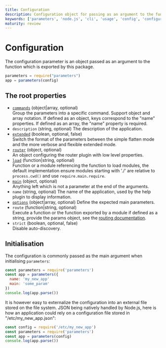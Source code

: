 ```yaml
---
title: Configuration
description: Configuration object for passing as an argument to the function
keywords: ['parameters', 'node.js', 'cli', 'usage', 'config', 'configuration']
maturity: review
---
```


# Configuration

The configuration parameter is an object passed as an argument to the function
which is exported by this package.

```js
parameters = require("parameters")
app = parameters(config)
```

## The root properties

* [`commands`](./commands/) (object|array, optional)   
  Group the parameters into a specific command. Support object and array notation. If
  defined as an object, keys correspond to the "name" properties. If defined as 
  an array, the "name" property is required.
* `description` (string, optional)
  The description of the application.
* [`extended`](/usage/extended/) (boolean, optional, false)   
  Switch the format of the parameters between the simple flatten mode and the more verbose and flexible extended mode.
* [`router`](./router) (object, optional)   
  An object configuring the router plugin with low level properties.
* [`load`](./load/) (function|string, optional)   
  Function or a module referencing the function to load modules, the default
  implementation ensure modules starting with './' are relative to 
  `process.cwd()` and use `require.main.require`.
* [`main`](./main/) (object, optional)   
  Anything left which is not a parameter at the end of the arguments.
* `name` (string, optional)
  The name of the application, used by the help plugin to display information.
* [`options`](./options/) (object|array, optional)
  Define the expected main parameters.
* `route` (function|string, optional)   
  Execute a function or the function exported by a module if defined as a 
  string, provide the params object, see the [routing documentation](/api/route/).
* `strict` (boolean, optional, false)   
  Disable auto-discovery.

## Initialisation

The configuration is commonly passed as the main argument when initialising `parameters`:

```js
const parameters = require('parameters')
const app = parameters({
  name: 'my_new_app'
  main: 'some_param'
})
console.log(app.parse())
```

It is however easy to externalize the configuration into an external file stored on the file system. JSON being natively handled by Node.js, here is how an application could rely on a configuration file stored in "/etc/my_new_app.json":

```js
const config = require('/etc/my_new_app')
const parameters = require('parameters')
const app = parameters(config)
console.log(app.parse())
```
